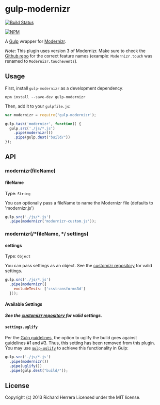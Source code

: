 # gulp-modernizr

[![Build Status](https://secure.travis-ci.org/doctyper/gulp-modernizr.png?branch=master,develop)](https://travis-ci.org/doctyper/gulp-modernizr)

[![NPM](https://nodei.co/npm/gulp-modernizr.png?compact=true)](https://nodei.co/npm/gulp-modernizr/)

A [Gulp](http://gulpjs.com/) wrapper for [Modernizr](https://github.com/doctyper/customizr).

*Note*: This plugin uses version 3 of Modernizr. Make sure to check the [Github repo](https://github.com/Modernizr/Modernizr/tree/master/feature-detects) for the correct feature names (example: ```Modernizr.touch``` was renamed to ```Modernizr.touchevents```).

## Usage

First, install `gulp-modernizr` as a development dependency:

```shell
npm install --save-dev gulp-modernizr
```

Then, add it to your `gulpfile.js`:

```javascript
var modernizr = require('gulp-modernizr');

gulp.task('modernizr', function() {
  gulp.src('./js/*.js')
    .pipe(modernizr())
    .pipe(gulp.dest("build/"))
});
```

## API

### modernizr(fileName)

#### fileName
Type: `String`

You can optionally pass a fileName to name the Modernizr file (defaults to 'modernizr.js')

```javascript
gulp.src('./js/*.js')
  .pipe(modernizr('modernizr-custom.js'));
```

### modernizr(/*fileName, */ settings)

#### settings
Type: `Object`

You can pass settings as an object. See the [customizr repository](https://github.com/doctyper/customizr#config-file) for valid settings.

```javascript
gulp.src('./js/*.js')
  .pipe(modernizr({
    excludeTests: ['csstransforms3d']
  }));
```

#### Available Settings
##### See the [customizr repository](https://github.com/doctyper/customizr#config-file) for valid settings.

#### `settings.uglify`
Per the [Gulp guidelines](https://github.com/gulpjs/gulp/blob/master/docs/writing-a-plugin/guidelines.md), the option to uglify the build goes against guidelines #1 and #3. Thus, this setting has been removed from this plugin. You may use [`gulp-uglify`](https://npmjs.org/package/gulp-uglify) to achieve this functionality in Gulp:

```javascript
gulp.src('./js/*.js')
  .pipe(modernizr())
  .pipe(uglify())
  .pipe(gulp.dest("build/"));
```

[modernizr-travis-url]: http://travis-ci.org/doctyper/gulp-modernizr
[modernizr-travis-image]: https://secure.travis-ci.org/doctyper/gulp-modernizr.png?branch=master
[modernizr-npm-url]: https://npmjs.org/package/gulp-modernizr
[modernizr-npm-image]: https://badge.fury.io/js/gulp-modernizr.png

## License
Copyright (c) 2013 Richard Herrera
Licensed under the MIT license.
